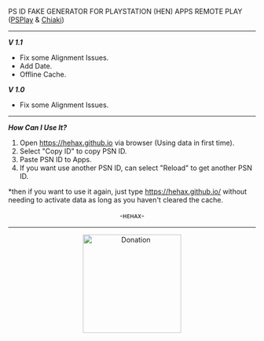 PS ID FAKE GENERATOR FOR PLAYSTATION (HEN) APPS REMOTE PLAY (<a href="https://play.google.com/store/apps/details?id=psplay.grill.com&hl=en&gl=US">PSPlay</a> & <a href="https://sr.ht/~thestr4ng3r/chiaki/">Chiaki</a>)<br>

<hr />

<strong><i>V 1.1 </strong></i><br>
- Fix some Alignment Issues.<br>
- Add Date.<br>
- Offline Cache.<br>

<strong><i>V 1.0 </strong></i><br>
- Fix some Alignment Issues.<br>

<hr />

<strong><i>How Can I Use It?</strong></i><br> 
1. Open https://hehax.github.io via browser (Using data in first time).<br> 
2. Select "Copy ID" to copy PSN ID.<br> 
3. Paste PSN ID to Apps.<br> 
4. If you want use another PSN ID, can select "Reload" to get another PSN ID.<br> 

*then if you want to use it again, just type https://hehax.github.io/ without needing to activate data as long as you haven't cleared the cache.

<p align="center">-ʜᴇʜᴀx-</p>

<hr />

<p align="center"><a href="https://saweria.co/heeeri">
      <img src="https://d3n8a8pro7vhmx.cloudfront.net/naacpmpls/pages/1096/attachments/original/1590865022/donate-dark-blue-gift-icon.png" alt="Donation" style="width:200px"></p>

